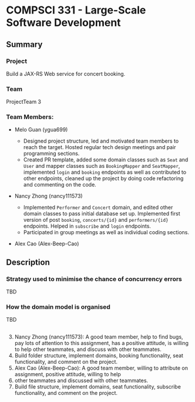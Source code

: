 # COMPSCI 331 - Large-Scale Software Development

## Summary
### Project
Build a JAX-RS Web service for concert booking.

### Team
ProjectTeam 3
### Team Members:
- Melo Guan (ygua699)
    - Designed project structure, led and motivated team members to reach the target. Hosted regular tech design meetings and pair programming sections.
    - Created PR template, added some domain classes such as `Seat` and `User` and mapper classes such as `BookingMapper` and `SeatMapper`, implemented `login` and `booking` endpoints as well as contributed to other endpoints, cleaned up the project by doing code refactoring and commenting on the code.
- Nancy Zhong (nancy111573)
    - Implemented `Performer` and `Concert` domain, and edited other domain classes to pass initial database set up. Implemented first version of post `booking`, `concerts/{id}` and `performers/{id}` endpoints. Helped in `subscribe` and `login` endpoints.
    - Participated in group meetings as well as individual coding sections.

- Alex Cao (Alex-Beep-Cao)

## Description

### Strategy used to minimise the chance of concurrency errors

TBD

### How the domain model is organised

TBD



## 
3. Nancy Zhong (nancy111573): A good team member, help to find bugs, pay lots of attention to this assignment, has a positive attitude, is willing to help other teammates, and discuss with other teammates.
4. Build folder structure, implement domains, booking functionality, seat functionality, and comment on the project.
5. Alex Cao (Alex-Beep-Cao): A good team member, willing to attribute on assignment, positive attitude, willing to help
6. other teammates and discussed with other teammates.
7. Build file structure, implement domains, seat functionality, subscribe functionality, and comment on the project.

